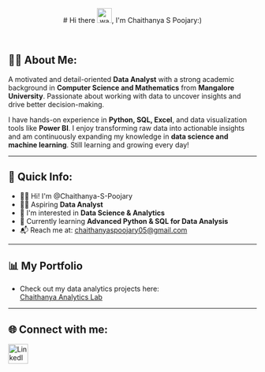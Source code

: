 <div align="center">
# Hi there <img src="https://media.giphy.com/media/hvRJCLFzcasrR4ia7z/giphy.gif" width="30px" alt="waving hand"/>, I'm Chaithanya S Poojary:)
 
<br> </div>
## 🧑‍💻 About Me:
A motivated and detail-oriented <b>Data Analyst</b> with a strong academic background in <b>Computer Science and Mathematics</b> from <b>Mangalore University</b>. Passionate about working with data to uncover insights and drive better decision-making. 

I have hands-on experience in **Python, SQL, Excel**, and data visualization tools like **Power BI**.
I enjoy transforming raw data into actionable insights and am continuously expanding my knowledge in **data science and machine learning**. Still learning and growing every day!

---
## 👤 Quick Info:
- 🙋‍♂️ Hi! I'm @Chaithanya-S-Poojary  
- 🧑‍💻 Aspiring **Data Analyst**  
- 🎯 I'm interested in **Data Science & Analytics**  
- 📘 Currently learning **Advanced Python & SQL for Data Analysis**  
- 📬 Reach me at: [chaithanyaspoojary05@gmail.com](mailto:chaithanyaspoojary05@gmail.com)

---

##  📊 My Portfolio
- Check out my data analytics projects here:    
 [Chaithanya Analytics Lab](https://github.com/cspoojary/Chaithanya-Analytics-Lab)

 ---

## 🌐 Connect with me:

  <a href="www.linkedin.com/in/chaithanya-s-poojary05" target="_blank">
    <img src="https://cdn.jsdelivr.net/gh/devicons/devicon/icons/linkedin/linkedin-original.svg" alt="LinkedIn" width="40" height="40"/>
  </a>





